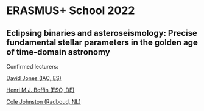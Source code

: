 # ERASMUS+ School 2022
## Eclipsing binaries and asteroseismology: Precise fundamental stellar parameters in the golden age of time-domain astronomy

Confirmed lecturers:

[David Jones (IAC, ES)](http://www.drdjones.net/)

[Henri M.J. Boffin (ESO, DE)](https://www.eso.org/~hboffin/)

[Cole Johnston (Radboud, NL)](https://stellarshenanigans.com/)
